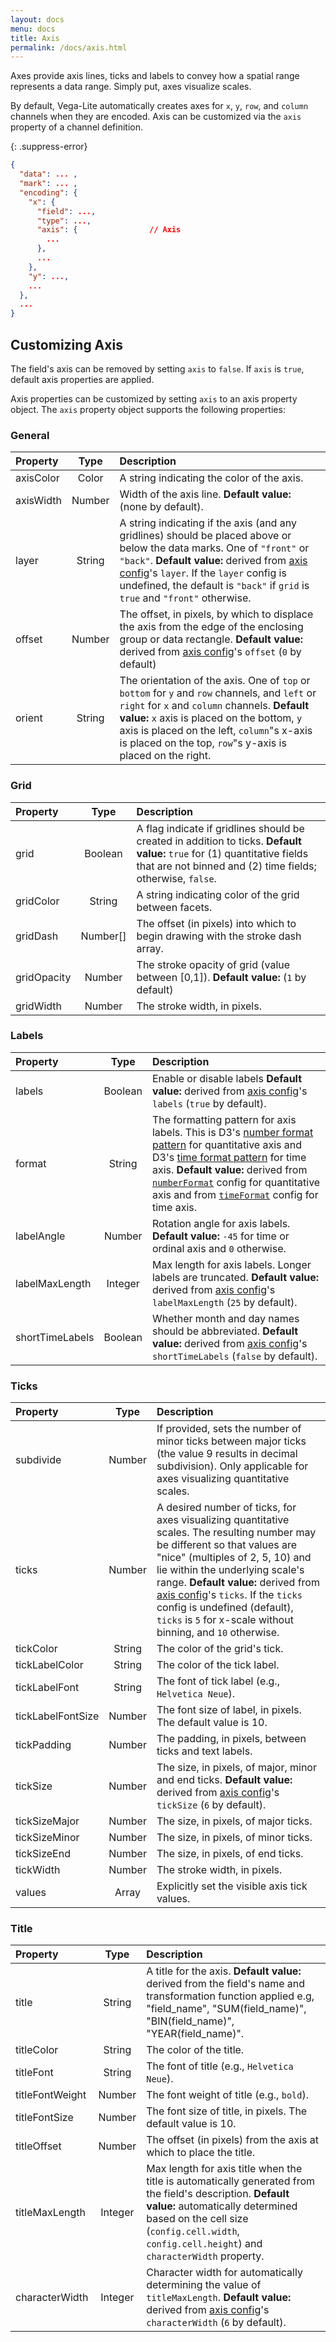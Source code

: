 ```yaml
---
layout: docs
menu: docs
title: Axis
permalink: /docs/axis.html
---
```


Axes provide axis lines, ticks and labels to convey how a spatial range represents a data range. Simply put, axes visualize scales.

By default, Vega-Lite automatically creates axes for `x`, `y`, `row`, and `column` channels when they are encoded. Axis can be customized via the `axis` property of a channel definition.

{: .suppress-error}
```json
{
  "data": ... ,
  "mark": ... ,
  "encoding": {
    "x": {
      "field": ...,
      "type": ...,
      "axis": {                // Axis
        ...
      },
      ...
    },
    "y": ...,
    ...
  },
  ...
}
```

## Customizing Axis

The field's axis can be removed by setting `axis` to `false`. If `axis` is `true`, default axis properties are applied.

Axis properties can be customized by setting `axis` to an axis property object. The `axis` property object supports the following properties:

<!--TODO: add default behavior for each property -->

### General

| Property      | Type          | Description    |
| :------------ |:-------------:| :------------- |
| axisColor     | Color         | A string indicating the color of the axis. |
| axisWidth     | Number        | Width of the axis line. <span class="note-line">__Default value:__  (none by default). </span> |
| layer         | String        | A string indicating if the axis (and any gridlines) should be placed above or below the data marks. One of `"front"` or `"back"`. <span class="note-line">__Default value:__ derived from  [axis config](config.html#facet-scale-config)'s `layer`. If the `layer` config is undefined, the default is `"back"` if `grid` is `true` and `"front"` otherwise. </span> |
| offset        | Number | The offset, in pixels, by which to displace the axis from the edge of the enclosing group or data rectangle. <span class="note-line">__Default value:__ derived from  [axis config](config.html#facet-scale-config)'s `offset` (`0` by default)</span>|
| orient        | String        | The orientation of the axis. One of `top` or `bottom` for `y` and `row` channels, and `left` or `right` for `x` and `column` channels. <span class="note-line">__Default value:__ `x` axis is placed on the bottom, `y` axis is placed on the left, `column`"s x-axis is placed on the top, `row`"s y-axis is placed on the right. </span> |

### Grid

| Property      | Type          | Description    |
| :------------ |:-------------:| :------------- |
| grid          | Boolean       | A flag indicate if gridlines should be created in addition to ticks. <span class="note-line">__Default value:__  `true` for (1) quantitative fields that are not binned and (2) time fields;  otherwise, `false`.</span> |
| gridColor     | String        | A string indicating color of the grid between facets. |
| gridDash      | Number[]      | The offset (in pixels) into which to begin drawing with the stroke dash array. |
| gridOpacity   | Number        | The stroke opacity of grid (value between [0,1]). <span class="note-line">__Default value:__ (`1` by default)</span>
| gridWidth		| Number 		| The stroke width, in pixels. |


### Labels

| Property      | Type          | Description    |
| :------------ |:-------------:| :------------- |
| labels        | Boolean       | Enable or disable labels <span class="note-line">__Default value:__  derived from [axis config](config.html#axis-config)'s `labels` (`true` by default). </span> |
| format        | String        | The formatting pattern for axis labels. This is D3's [number format pattern](https://github.com/mbostock/d3/wiki/Formatting) for quantitative axis and D3's [time format pattern](https://github.com/mbostock/d3/wiki/Time-Formatting) for time axis. <span class="note-line">__Default value:__  derived from [`numberFormat`](config.html#format) config for quantitative axis and from [`timeFormat`](config.html#format) config for time axis.</span>|
| labelAngle    | Number        | Rotation angle for axis labels. <span class="note-line">__Default value:__ `-45` for time or ordinal axis and `0` otherwise.</span> |
| labelMaxLength  | Integer       | Max length for axis labels. Longer labels are truncated. <span class="note-line">__Default value:__  derived from  [axis config](config.html#axis-config)'s `labelMaxLength` (`25` by default). </span> |
| shortTimeLabels | Boolean       | Whether month and day names should be abbreviated. <span class="note-line">__Default value:__  derived from [axis config](config.html#axis-config)'s `shortTimeLabels` (`false` by default). </span> |

### Ticks

| Property      | Type          | Description    |
| :------------ |:-------------:| :------------- |
| subdivide     | Number        | If provided, sets the number of minor ticks between major ticks (the value 9 results in decimal subdivision). Only applicable for axes visualizing quantitative scales.|
| ticks         | Number        | A desired number of ticks, for axes visualizing quantitative scales. The resulting number may be different so that values are "nice" (multiples of 2, 5, 10) and lie within the underlying scale's range. <span class="note-line">__Default value:__  derived from [axis config](config.html#axis-config)'s `ticks`. If the `ticks` config is undefined (default),  `ticks` is `5` for x-scale without binning, and `10` otherwise.</span>  |
| tickColor		| String 		| The color of the grid's tick. |
| tickLabelColor| String 		| The color of the tick label. |
| tickLabelFont	| String 		| The font of tick label (e.g., `Helvetica Neue`). |
| tickLabelFontSize	| Number 		| The font size of label, in pixels. The default value is 10. |
| tickPadding   | Number        | The padding, in pixels, between ticks and text labels.|
| tickSize      | Number        | The size, in pixels, of major, minor and end ticks. <span class="note-line">__Default value:__  derived from [axis config](config.html#axis-config)'s `tickSize` (`6` by default). </span>|
| tickSizeMajor | Number        | The size, in pixels, of major ticks.|
| tickSizeMinor | Number        | The size, in pixels, of minor ticks.|
| tickSizeEnd   | Number        | The size, in pixels, of end ticks.|
| tickWidth   	| Number        | The stroke width, in pixels.|
| values        | Array         | Explicitly set the visible axis tick values.|

### Title

| Property      | Type          | Description    |
| :------------ |:-------------:| :------------- |
| title         | String        | A title for the axis. <span class="note-line">__Default value:__  derived from the field's name and transformation function applied e.g, "field_name", "SUM(field_name)", "BIN(field_name)", "YEAR(field_name)".</span> |
| titleColor	| String 		| The color of the title. |
| titleFont		| String 		| The font of title (e.g., `Helvetica Neue`). |
| titleFontWeight	| Number 	 	|  The font weight of title (e.g., `bold`). | 
| titleFontSize	| Number 		| The font size of title, in pixels. The default value is 10. |
| titleOffset   | Number        | The offset (in pixels) from the axis at which to place the title.|
| titleMaxLength  | Integer     | Max length for axis title when the title is automatically generated from the field\'s description. <span class="note-line">__Default value:__  automatically determined based on the cell size (`config.cell.width`, `config.cell.height`) and `characterWidth` property.</span> |
| characterWidth  | Integer       | Character width for automatically determining the value of `titleMaxLength`. <span class="note-line">__Default value:__  derived from [axis config](config.html#axis-config)'s `characterWidth` (`6` by default). </span> |
